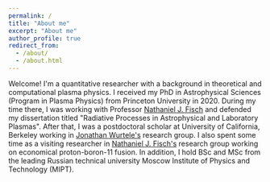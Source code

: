 ```yaml
---
permalink: /
title: "About me"
excerpt: "About me"
author_profile: true
redirect_from: 
  - /about/
  - /about.html
---
```


Welcome! I'm a quantitative researcher with a background in theoretical and computational plasma physics.
I received my PhD in Astrophysical Sciences (Program in Plasma Physics) from Princeton University in 2020. During my time there, I was working with Professor [Nathaniel J. Fisch](https://plasma.princeton.edu/people/nathaniel-j-fisch) and defended my dissertation titled "Radiative Processes in Astrophysical and Laboratory Plasmas".
After that, I was a postdoctoral scholar at University of California, Berkeley working in [Jonathan Wurtele's](https://physics.berkeley.edu/people/faculty/jonathan-wurtele) research group. I also spent some time as a visiting researcher in [Nathaniel J. Fisch's](https://plasma.princeton.edu/people/nathaniel-j-fisch) research group working on economical proton-boron-11 fusion.
In addition, I hold BSc and MSc from the leading Russian technical university Moscow Institute of Physics and Technology (MIPT).
